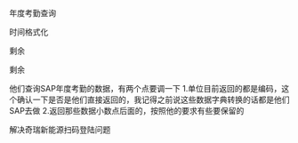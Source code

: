 年度考勤查询

时间格式化

剩余

剩余

他们查询SAP年度考勤的数据，有两个点要调一下
1.单位目前返回的都是编码，这个确认一下是否是他们直接返回的，我记得之前说这些数据字典转换的话都是他们SAP去做
2.返回那些数据小数点后面的，按照他的要求有些要保留的



解决奇瑞新能源扫码登陆问题

